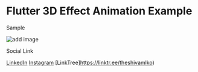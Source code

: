 # Flutter 3D Effect Animation Example

Sample

![add image](flutter_3d_hover_effect.gif)


Social Link

[LinkedIn](https://www.linkedin.com/in/theshivamlko/)
[Instagram](https://instagram.com/navokitech)
[LinkTree]https://linktr.ee/theshivamlko)


